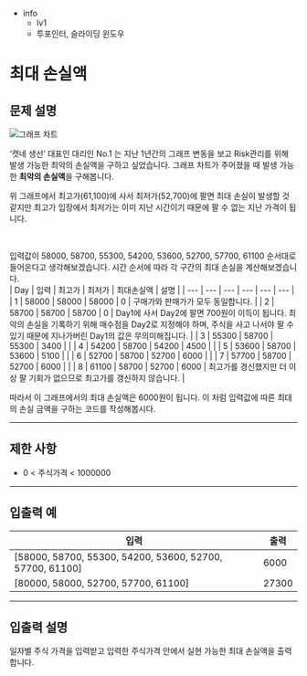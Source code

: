 - info
    - lv1
    - 투포인터, 슬라이딩 윈도우

# 최대 손실액

## 문제 설명

![그래프 차트](./9_1.png)

‘캣네 생선’ 대표인 대리인 No.1 는 지난 1년간의 그래프 변동을 보고 Risk관리를 위해 발생 가능한 최악의 손실액을 구하고 싶었습니다. 그래프 차트가 주어졌을 때 발생 가능한 **최악의 손실액**을 구해봅니다.

위 그래프에서 최고가(61,100)에 사서 최저가(52,700)에 팔면 최대 손실이 발생할 것 같지만 최고가 입장에서 최저가는 이미 지난 시간이기 때문에 팔 수 없는 지난 가격이 됩니다. 

<br/>

입력값이 58000, 58700, 55300, 54200, 53600, 52700, 57700, 61100 순서대로 들어온다고 생각해보겠습니다. 시간 순서에 따라 각 구간의 최대 손실을 계산해보겠습니다.  
| Day | 입력 | 최고가 | 최저가 | 최대손실액 | 설명 |
| --- | --- | --- | --- | --- | --- |
| 1 | 58000 | 58000 | 58000 | 0 | 구매가와 판매가가 모두 동일합니다. |
| 2 | 58700 | 58700 | 58700 | 0  | Day1에 사서 Day2에 팔면 700원이 이득이 됩니다. 최악의 손실을 기록하기 위해 매수점을 Day2로 지정해야 하며, 주식을 사고 나서야 팔 수 있기 때문에 지나가버린 Day1의 값은 무의미해집니다. |
| 3 | 55300 | 58700 | 55300 | 3400 |  |
| 4 | 54200 | 58700 | 54200 | 4500 |  |
| 5 | 53600 | 58700 | 53600 | 5100 |  |
| 6 | 52700 | 58700 | 52700 | 6000 |  |
| 7 | 57700 | 58700 | 52700 | 6000 |  |
| 8 | 61100 | 58700 | 52700 | 6000 | 최고가를 경신했지만 더 이상 팔 기회가 없으므로 최고가를 갱신하지 않습니다. |

따라서 이 그래프에서의 최대 손실액은 6000원이 됩니다. 이 처럼 입력값에 따른 최대의 손실 금액을 구하는 코드를 작성해봅시다.

---

## 제한 사항

- 0 < 주식가격 < 1000000

---

## 입출력 예

| 입력                                  | 출력  |
| ---------------------------------------- | ------- |
| [58000, 58700, 55300, 54200, 53600, 52700, 57700, 61100] | 6000 |
| [80000, 58000, 52700, 57700, 61100] | 27300 |

---

## 입출력 설명

일자별 주식 가격을 입력받고 입력한 주식가격 안에서 실현 가능한 최대 손실액을 출력합니다.